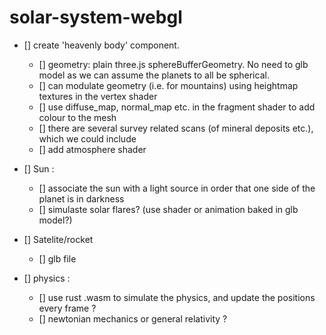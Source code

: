 
# solar-system-webgl

- [] create 'heavenly body' component. 
  - [] geometry: plain three.js sphereBufferGeometry. No need to glb model as we can assume the planets to all be spherical. 
  - [] can modulate geometry (i.e. for mountains) using heightmap textures in the vertex shader
  - [] use diffuse_map, normal_map etc. in the fragment shader to add colour to the mesh
  - [] there are several survey related scans (of mineral deposits etc.), which we could include
  - [] add atmosphere shader
 
- [] Sun : 
  - [] associate the sun with a light source in order that one side of the planet is in darkness
  - [] simulaste solar flares? (use shader or animation baked in glb model?)
 
- [] Satelite/rocket
  - [] glb file

- [] physics :
  - [] use rust .wasm to simulate the physics, and update the positions every frame ? 
  - [] newtonian mechanics or general relativity ? 